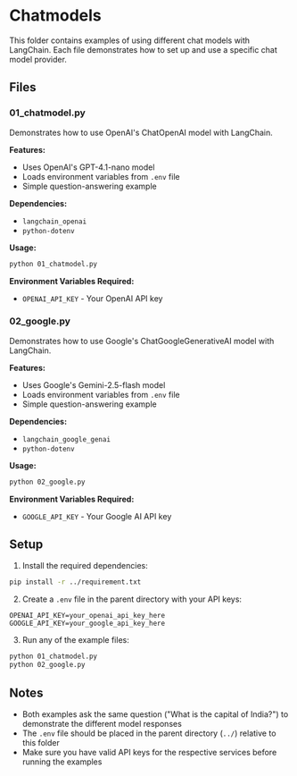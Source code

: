 # Chatmodels

This folder contains examples of using different chat models with LangChain. Each file demonstrates how to set up and use a specific chat model provider.

## Files

### 01_chatmodel.py
Demonstrates how to use OpenAI's ChatOpenAI model with LangChain.

**Features:**
- Uses OpenAI's GPT-4.1-nano model
- Loads environment variables from `.env` file
- Simple question-answering example

**Dependencies:**
- `langchain_openai`
- `python-dotenv`

**Usage:**
```bash
python 01_chatmodel.py
```

**Environment Variables Required:**
- `OPENAI_API_KEY` - Your OpenAI API key

### 02_google.py
Demonstrates how to use Google's ChatGoogleGenerativeAI model with LangChain.

**Features:**
- Uses Google's Gemini-2.5-flash model
- Loads environment variables from `.env` file
- Simple question-answering example

**Dependencies:**
- `langchain_google_genai`
- `python-dotenv`

**Usage:**
```bash
python 02_google.py
```

**Environment Variables Required:**
- `GOOGLE_API_KEY` - Your Google AI API key

## Setup

1. Install the required dependencies:
```bash
pip install -r ../requirement.txt
```

2. Create a `.env` file in the parent directory with your API keys:
```env
OPENAI_API_KEY=your_openai_api_key_here
GOOGLE_API_KEY=your_google_api_key_here
```

3. Run any of the example files:
```bash
python 01_chatmodel.py
python 02_google.py
```

## Notes

- Both examples ask the same question ("What is the capital of India?") to demonstrate the different model responses
- The `.env` file should be placed in the parent directory (`../`) relative to this folder
- Make sure you have valid API keys for the respective services before running the examples

